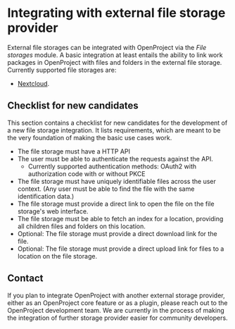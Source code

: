 # Integrating with external file storage provider

External file storages can be integrated with OpenProject via the _File storages_ module. A basic integration at least entails the ability to link work packages in OpenProject with files and folders in the external file storage. Currently supported file storages are:

- [Nextcloud](https://www.openproject.org/docs/user-guide/nextcloud-integration/).

## Checklist for new candidates

This section contains a checklist for new candidates for the development of a new file storage integration. It lists
requirements, which are meant to be the very foundation of making the basic use cases work.

- The file storage must have a HTTP API
- The user must be able to authenticate the requests against the API.
  - Currently supported authentication methods: OAuth2 with authorization code with or without PKCE
- The file storage must have uniquely identifiable files across the user context. (Any user must be able to find the
  file with the same identification data.)
- The file storage must provide a direct link to open the file on the file storage's web interface.
- The file storage must be able to fetch an index for a location, providing all children files and folders on this
  location.
- Optional: The file storage must provide a direct download link for the file.
- Optional: The file storage must provide a direct upload link for files to a location on the file storage.

## Contact

If you plan to integrate OpenProject with another external storage provider, either as an OpenProject core feature or as a plugin, please reach out to the OpenProject development team. We are currently in the process of making the integration of further storage provider easier for community developers.
